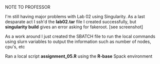 NOTE TO PROFESSOR  
  
I'm still having major problems with Lab 02 using Singularity. As a last desparate act I ssh'd the **lab02.tar** file I created successfully, but **singularity build** gives an error asking for fakeroot. [see screenshot]
  
As a work around I just created the SBATCH file to run the local commands using slurn variables to output the information such as number of nodes, cpu's, etc

Ran a local script **assignment_05.R** using the **R-base** Spack environment
